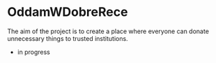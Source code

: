 # OddamWDobreRece
The aim of the project is to create a place where everyone can donate unnecessary things to trusted institutions.
- in progress
